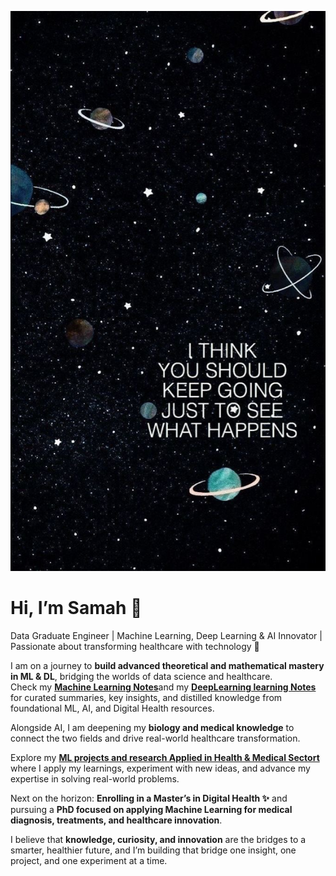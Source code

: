 
![Alt Text](https://github.com/Samah-Fquihi/Samah-Fquihi/blob/main/PNG.JPG)
# Hi, I’m Samah 👋

Data Graduate Engineer | Machine Learning, Deep Learning & AI Innovator | Passionate about transforming healthcare with technology 🌟

I am on a journey to **build advanced theoretical and mathematical mastery in ML & DL**, bridging the worlds of data science and healthcare.  
Check my [**Machine Learning Notes**](https://github.com/Samah-Fquihi/Machine-Learning-Notes)and my [**DeepLearning learning Notes**](https://github.com/Samah-Fquihi/DeepLearning-Notes) for curated summaries, key insights, and distilled knowledge from foundational ML, AI, and Digital Health resources.  

Alongside AI, I am deepening my **biology and medical knowledge** to connect the two fields and drive real-world healthcare transformation.  

Explore my [**ML projects and research Applied in Health & Medical Sectort**](https://github.com/Samah-Fquihi/ML-Projects-Research-Applied-in-Health-and-Medical-Sector) where I apply my learnings, experiment with new ideas, and advance my expertise in solving real-world problems.  

Next on the horizon: **Enrolling in a Master’s in Digital Health ✨** and pursuing a **PhD focused on applying Machine Learning for medical diagnosis, treatments, and healthcare innovation**.  

I believe that **knowledge, curiosity, and innovation** are the bridges to a smarter, healthier future,  and I’m building that bridge one insight, one project, and one experiment at a time.  



<!--
**Samah-Fquihi/Samah-Fquihi** is a ✨ _special_ ✨ repository because its `README.md` (this file) appears on your GitHub profile.

Here are some ideas to get you started:

- 🔭 I’m currently working on ...
- 🌱 I’m currently learning ...
- 👯 I’m looking to collaborate on ...
- 🤔 I’m looking for help with ...
- 💬 Ask me about ...
- 📫 How to reach me: ...
- 😄 Pronouns: ...
- ⚡ Fun fact: ...
-->
